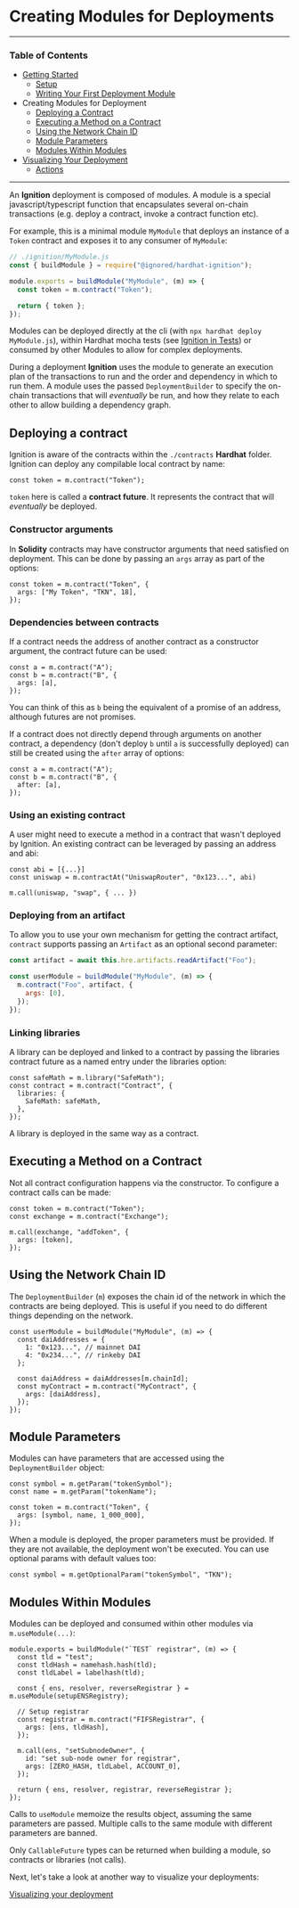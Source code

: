 # Creating Modules for Deployments

---

### Table of Contents

- [Getting Started](./getting-started-guide.md)
  - [Setup](./getting-started-guide.md#setup)
  - [Writing Your First Deployment Module](./getting-started-guide.md#writing-your-first-deployment-module)
- Creating Modules for Deployment
  - [Deploying a Contract](./creating-modules-for-deployment.md#deploying-a-contract)
  - [Executing a Method on a Contract](./creating-modules-for-deployment.md#executing-a-method-on-a-contract)
  - [Using the Network Chain ID](./creating-modules-for-deployment.md#using-the-network-chain-id)
  - [Module Parameters](./creating-modules-for-deployment.md#module-parameters)
  - [Modules Within Modules](./creating-modules-for-deployment.md#modules-within-modules)
- [Visualizing Your Deployment](./visualizing-your-deployment.md)
  - [Actions](./visualizing-your-deployment.md#actions)

---

An **Ignition** deployment is composed of modules. A module is a special javascript/typescript function that encapsulates several on-chain transactions (e.g. deploy a contract, invoke a contract function etc).

For example, this is a minimal module `MyModule` that deploys an instance of a `Token` contract and exposes it to any consumer of `MyModule`:

```javascript
// ./ignition/MyModule.js
const { buildModule } = require("@ignored/hardhat-ignition");

module.exports = buildModule("MyModule", (m) => {
  const token = m.contract("Token");

  return { token };
});
```

Modules can be deployed directly at the cli (with `npx hardhat deploy MyModule.js`), within Hardhat mocha tests (see [Ignition in Tests](TBD)) or consumed by other Modules to allow for complex deployments.

During a deployment **Ignition** uses the module to generate an execution plan of the transactions to run and the order and dependency in which to run them. A module uses the passed `DeploymentBuilder` to specify the on-chain transactions that will _eventually_ be run, and how they relate to each other to allow building a dependency graph.

## Deploying a contract

Ignition is aware of the contracts within the `./contracts` **Hardhat** folder. Ignition can deploy any compilable local contract by name:

```tsx
const token = m.contract("Token");
```

`token` here is called a **contract future**. It represents the contract that will _eventually_ be deployed.

### Constructor arguments

In **Solidity** contracts may have constructor arguments that need satisfied on deployment. This can be done by passing an `args` array as part of the options:

```tsx
const token = m.contract("Token", {
  args: ["My Token", "TKN", 18],
});
```

### Dependencies between contracts

If a contract needs the address of another contract as a constructor argument, the contract future can be used:

```tsx
const a = m.contract("A");
const b = m.contract("B", {
  args: [a],
});
```

You can think of this as `b` being the equivalent of a promise of an address, although futures are not promises.

If a contract does not directly depend through arguments on another contract, a dependency (don't deploy `b` until `a` is successfully deployed) can still be created using the `after` array of options:

```tsx
const a = m.contract("A");
const b = m.contract("B", {
  after: [a],
});
```

### Using an existing contract

A user might need to execute a method in a contract that wasn't deployed by Ignition. An existing contract can be leveraged by passing an address and abi:

```tsx
const abi = [{...}]
const uniswap = m.contractAt("UniswapRouter", "0x123...", abi)

m.call(uniswap, "swap", { ... })
```

### Deploying from an artifact

To allow you to use your own mechanism for getting the contract artifact, `contract` supports passing an `Artifact` as an optional second parameter:

```javascript
const artifact = await this.hre.artifacts.readArtifact("Foo");

const userModule = buildModule("MyModule", (m) => {
  m.contract("Foo", artifact, {
    args: [0],
  });
});
```

### Linking libraries

A library can be deployed and linked to a contract by passing the libraries contract future as a named entry under the libraries option:

```tsx
const safeMath = m.library("SafeMath");
const contract = m.contract("Contract", {
  libraries: {
    SafeMath: safeMath,
  },
});
```

A library is deployed in the same way as a contract.

## Executing a Method on a Contract

Not all contract configuration happens via the constructor. To configure a contract calls can be made:

```tsx
const token = m.contract("Token");
const exchange = m.contract("Exchange");

m.call(exchange, "addToken", {
  args: [token],
});
```

## Using the Network Chain ID

The `DeploymentBuilder` (`m`) exposes the chain id of the network in which the contracts are being deployed. This is useful if you need to do different things depending on the network.

```tsx
const userModule = buildModule("MyModule", (m) => {
  const daiAddresses = {
    1: "0x123...", // mainnet DAI
    4: "0x234...", // rinkeby DAI
  };

  const daiAddress = daiAddresses[m.chainId];
  const myContract = m.contract("MyContract", {
    args: [daiAddress],
  });
});
```

## Module Parameters

Modules can have parameters that are accessed using the `DeploymentBuilder` object:

```tsx
const symbol = m.getParam("tokenSymbol");
const name = m.getParam("tokenName");

const token = m.contract("Token", {
  args: [symbol, name, 1_000_000],
});
```

When a module is deployed, the proper parameters must be provided. If they are not available, the deployment won't be executed. You can use optional params with default values too:

```tsx
const symbol = m.getOptionalParam("tokenSymbol", "TKN");
```

## Modules Within Modules

Modules can be deployed and consumed within other modules via `m.useModule(...)`:

```tsx
module.exports = buildModule("`TEST` registrar", (m) => {
  const tld = "test";
  const tldHash = namehash.hash(tld);
  const tldLabel = labelhash(tld);

  const { ens, resolver, reverseRegistrar } = m.useModule(setupENSRegistry);

  // Setup registrar
  const registrar = m.contract("FIFSRegistrar", {
    args: [ens, tldHash],
  });

  m.call(ens, "setSubnodeOwner", {
    id: "set sub-node owner for registrar",
    args: [ZERO_HASH, tldLabel, ACCOUNT_0],
  });

  return { ens, resolver, registrar, reverseRegistrar };
});
```

Calls to `useModule` memoize the results object, assuming the same parameters are passed. Multiple calls to the same module with different parameters are banned.

Only `CallableFuture` types can be returned when building a module, so contracts or libraries (not calls).

Next, let's take a look at another way to visualize your deployments:

[Visualizing your deployment](./visualizing-your-deployment.md)

